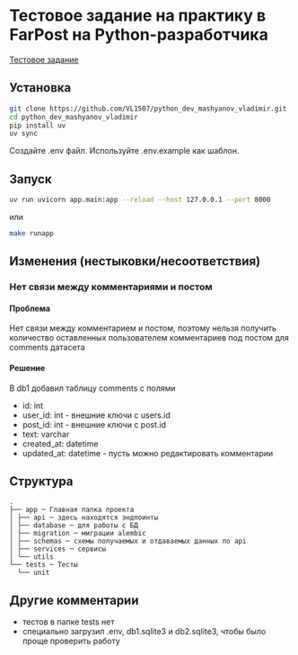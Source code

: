 # Тестовое задание на практику в FarPost на Python-разработчика

[Тестовое задание](terms_of_reference/description.txt)

## Установка

```bash
git clone https://github.com/VL1507/python_dev_mashyanov_vladimir.git
cd python_dev_mashyanov_vladimir
pip install uv
uv sync
```

Создайте .env файл. Используйте .env.example как шаблон.

## Запуск

```bash
uv run uvicorn app.main:app --reload --host 127.0.0.1 --port 8000
```

или

```bash
make runapp
```

## Изменения (нестыковки/несоответствия)

### Нет связи между комментариями и постом

#### Проблема

Нет связи между комментарием и постом, поэтому нельзя получить количество оставленных пользователем комментариев под постом для comments датасета

#### Решение

В db1 добавил таблицу comments c полями

- id: int
- user_id: int - внешние ключи с users.id
- post_id: int - внешние ключи с post.id
- text: varchar
- created_at: datetime
- updated_at: datetime - пусть можно редактировать комментарии

## Структура

```text
.
├── app ─ Главная папка проекта
│ ├── api ─ здесь находятся эндпоинты
│ ├── database ─ для работы с БД
│ ├── migration ─ миграции alembic
│ ├── schemas ─ схемы получаемых и отдаваемых данных по api
│ ├── services ─ сервисы
│ └── utils
└── tests ─ Тесты
  └── unit
```

## Другие комментарии

- тестов в папке tests нет
- специально загрузил .env, db1.sqlite3 и db2.sqlite3, чтобы было проще проверить работу
